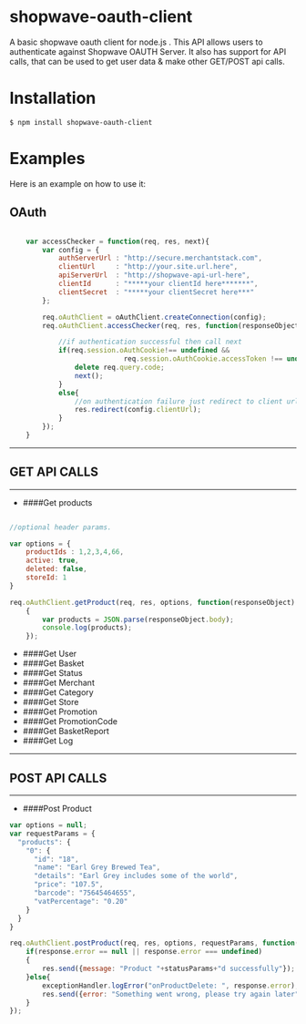 shopwave-oauth-client
=====================

A basic shopwave oauth client for node.js . This API allows users to authenticate against Shopwave OAUTH Server. It also has support for API calls, that can be used to get user data & make other GET/POST api calls.

Installation
=====================

```
$ npm install shopwave-oauth-client
```

Examples
==========

Here is an example on how to use it:

## OAuth

```javascript

    var accessChecker = function(req, res, next){
        var config = {
            authServerUrl : "http://secure.merchantstack.com",
            clientUrl     : "http://your.site.url.here",
            apiServerUrl  : "http://shopwave-api-url-here",
            clientId      : "*****your clientId here*******",
            clientSecret  : "*****your clientSecret here***"
        };

        req.oAuthClient = oAuthClient.createConnection(config);
        req.oAuthClient.accessChecker(req, res, function(responseObject){

            //if authentication successful then call next
            if(req.session.oAuthCookie!== undefined &&
                            req.session.oAuthCookie.accessToken !== undefined){
                delete req.query.code;
                next();
            }
            else{
                //on authentication failure just redirect to client url.
                res.redirect(config.clientUrl);
            }
        });
    }
```
***

## GET API CALLS
---

* ####Get products

```javascript

//optional header params.

var options = {
    productIds : 1,2,3,4,66,
    active: true,
    deleted: false,
    storeId: 1
}

req.oAuthClient.getProduct(req, res, options, function(responseObject)
    {
        var products = JSON.parse(responseObject.body);
        console.log(products);
    });

```
* ####Get User
* ####Get Basket
* ####Get Status
* ####Get Merchant
* ####Get Category
* ####Get Store
* ####Get Promotion
* ####Get PromotionCode
* ####Get BasketReport
* ####Get Log

----
## POST API CALLS
----

* ####Post Product

```javascript
var options = null;
var requestParams = {
  "products": {
    "0": {
      "id": "18",
      "name": "Earl Grey Brewed Tea",
      "details": "Earl Grey includes some of the world",
      "price": "107.5",
      "barcode": "75645464655",
      "vatPercentage": "0.20"
    }
  }
}

req.oAuthClient.postProduct(req, res, options, requestParams, function(response){
    if(response.error == null || response.error === undefined)
    {
        res.send({message: "Product "+statusParams+"d successfully"});
    }else{
        exceptionHandler.logError("onProductDelete: ", response.error);
        res.send({error: "Something went wrong, please try again later"});
    }
});
```